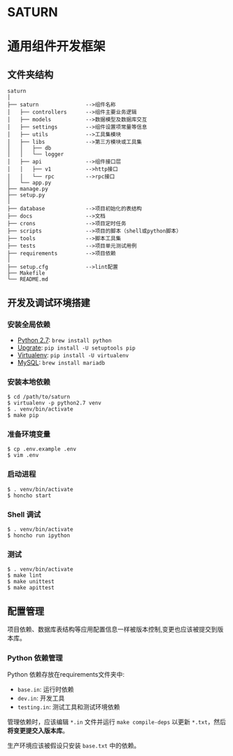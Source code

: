 SATURN
======

# 通用组件开发框架

## 文件夹结构

```
saturn
│
├── saturn               -->组件名称
│   ├── controllers      -->组件主要业务逻辑
│   ├── models           -->数据模型及数据库交互
│   ├── settings         -->组件设置项常量等信息
│   ├── utils            -->工具集模块
│   ├── libs             -->第三方模块或工具集
│   │   ├── db
│   │   └── logger
│   ├── api              -->组件接口层
│   │   ├── v1           -->http接口
│   │   └── rpc          -->rpc接口
│   └── app.py
├── manage.py
├── setup.py
│
├── database             -->项目初始化的表结构
├── docs                 -->文档
├── crons                -->项目定时任务
├── scripts              -->项目的脚本（shell或python脚本）
├── tools                -->脚本工具集
├── tests                -->项目单元测试用例
├── requirements         -->项目依赖
│
├── setup.cfg            -->lint配置
├── Makefile
└── README.md
```

## 开发及调试环境搭建

### 安装全局依赖

- [Python 2.7](https://www.python.org/downloads/release/python-279/): `brew install python`
- [Upgrate](https://pip.pypa.io/): `pip install -U setuptools pip`
- [Virtualenv](https://virtualenv.pypa.io): `pip install -U virtualenv`
- [MySQL](https://mariadb.com): `brew install mariadb`


### 安装本地依赖

    $ cd /path/to/saturn
    $ virtualenv -p python2.7 venv
    $ . venv/bin/activate
    $ make pip

### 准备环境变量

    $ cp .env.example .env
    $ vim .env

### 启动进程

    $ . venv/bin/activate
    $ honcho start

### Shell 调试

    $ . venv/bin/activate
    $ honcho run ipython

### 测试

    $ . venv/bin/activate
    $ make lint
    $ make unittest
    $ make apittest

## 配置管理

项目依赖、数据库表结构等应用配置信息一样被版本控制,变更也应该被提交到版本库。

### Python 依赖管理

Python 依赖存放在requirements文件夹中:

- `base.in`: 运行时依赖
- `dev.in`:  开发工具
- `testing.in`: 测试工具和测试环境依赖

管理依赖时，应该编辑 `*.in` 文件并运行 `make compile-deps` 以更新
`*.txt`，然后**将变更提交入版本库**。

生产环境应该被假设只安装 `base.txt` 中的依赖。
